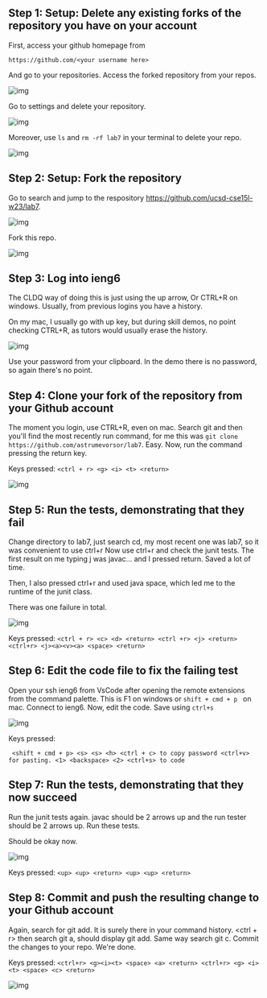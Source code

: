 
## Step 1: Setup: Delete any existing forks of the repository you have on your account

First, access your github homepage from 

```https://github.com/<your username here>```

And go to your repositories. Access the forked repository from your repos.

![img](https://i.imgur.com/auwvsnH.png)

Go to settings and delete your repository. 

![img](https://i.imgur.com/nNrQc3c.png)

Moreover, use ```ls``` and ```rm -rf lab7``` in your terminal to delete your repo. 

![img](https://i.imgur.com/mBO2bb5.png)


## Step 2: Setup: Fork the repository

Go to search and jump to the respository https://github.com/ucsd-cse15l-w23/lab7. 

![img](https://i.imgur.com/LmYwvg4.png)

Fork this repo. 

![img](https://i.imgur.com/ibEZTH3.png)


## Step 3: Log into ieng6

The CLDQ way of doing this is just using the up arrow, Or CTRL+R on windows. 
Usually, from previous logins you have a history. 

On my mac, I usually go with up key, but during skill demos, no point checking CTRL+R, as tutors would usually erase the history.

![img](https://i.imgur.com/NWiPkSv.png)

Use your password from your clipboard. In the demo there is no password, so again there's no point. 

## Step 4: Clone your fork of the repository from your Github account

The moment you login, use CTRL+R, even on mac. Search git and then you'll find the most recently run command, for me this 
was ```git clone https://github.com/astrumevorsor/lab7```. Easy. Now, run the command pressing the return key. 

Keys pressed: ```<ctrl + r> <g> <i> <t> <return>```

![img](https://i.imgur.com/d6NYyrL.png)


## Step 5: Run the tests, demonstrating that they fail

Change directory to lab7, just search cd, my most recent one was lab7, so it was convenient to use ctrl+r
Now use ctrl+r and check the junit tests. The first result on me typing j was javac... and I pressed return. Saved a lot
of time. 

Then, I also pressed ctrl+r and used java space, which led me to the runtime of the junit class. 

There was one failure in total.

![img](https://i.imgur.com/iD4CSqF.png)

Keys pressed: ```<ctrl + r> <c> <d> <return> <ctrl +r> <j> <return> <ctrl+r> <j><a><v><a> <space> <return>```


## Step 6: Edit the code file to fix the failing test

Open your ssh ieng6 from VsCode after opening the remote extensions from the command palette. This is F1 on windows 
or ```shift + cmd + p ``` on mac. Connect to ieng6. Now, edit the code. Save using ```ctrl+s ```

![img](https://i.imgur.com/kpRBn9l.png)

Keys pressed:

``` <shift + cmd + p> <s> <s> <h> <ctrl + c> to copy password <ctrl+v> for pasting. <1> <backspace> <2> <ctrl+s> to code```

## Step 7: Run the tests, demonstrating that they now succeed

Run the junit tests again. javac should be 2 arrows up and the run tester should be 2 arrows up. Run these tests. 

Should be okay now. 

![img](https://i.imgur.com/KLkQcpN.png)

Keys pressed: ```<up> <up> <return> <up> <up> <return>```

## Step 8: Commit and push the resulting change to your Github account

Again, search for git add. It is surely there in your command history. <ctrl + r> then search git a, should display git add.
Same way search git c. Commit the changes to your repo. We're done. 

Keys pressed: ``` <ctrl+r> <g><i><t> <space> <a> <return> <ctrl+r> <g> <i> <t> <space> <c> <return> ```


![img](https://i.imgur.com/N8W3OX2.png)
